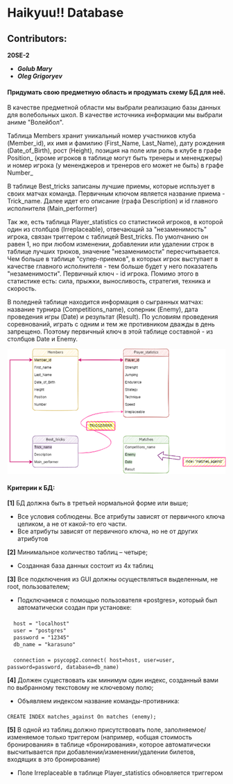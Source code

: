 # Haikyuu!! Database

## Contributors:
**20SE-2**
* ***Golub Mary*** 
* ***Oleg Grigoryev***

#### Придумать свою предметную область и продумать схему БД для неё.
	
В качестве предметной области мы выбрали реализацию базы данных для волебольных школ. В качестве источника информации мы выбрали аниме "Волейбол".

Таблица Мembers хранит уникальный номер участников клуба (Member_id), их имя и фамилию (First_Name, Last_Name), дату рождения (Date_of_Birth), рост (Height), позиция на поле или роль в клубе в графе Position_ (кроме игроков в таблице могут быть тренеры и мененджеры) и номер игрока (у мененджеров и тренеров его может не быть) в графе Number_

В таблице Best_tricks записаны лучшие приемы, которые испльзует в своих матчах команда. Первичным ключом является название приема - Trick_name. Далее идет его описание (графа Description) и id главного исполнителя (Main_performer)

Так же, есть таблица Player_statistics со статистикой игроков, в которой один из столбцов (Irreplaceable), отвечающий за "незаменимость" игрока, связан триггером с таблицей Best_tricks. По умолчанию он равен 1, но при любом изменении, добавлении или удалении строк в таблице лучших трюков, значение "незаменимости" пересчитывается. Чем больше в таблице "супер-приемов", в которых игрок выступает в качестве главного исполнителя - тем больше будет у него показатель "незаменимости". Первичный ключ - id игрока.
Помимо этого в статистике есть: сила, прыжки, выносливость, стратегия, техника и скорость.

В поледней таблице находится информация о сыгранных матчах: название турнира (Competitions_name), соперник (Enemy), дата проведения игры (Date) и результат (Result).
По условиям проведения соревнований, играть с одним и тем же противником дважды в день запрещено. Поэтому первичный ключ в этой таблице составной - из столбцов Date и Enemy.


![alt text](Схема.png)​

#### Критерии к БД:
**[1]** БД должна быть в третьей нормальной форме или выше;

* Все условия соблюдены. Все атрибуты зависят от первичного ключа целиком, а не от какой-то его части. 
* Все атрибуты зависят от первичного ключа, но не от других атрибутов
 
**[2]** Минимальное количество таблиц – четыре;

* Созданная база данных состоит из 4х таблиц 

**[3]** Все подключения из GUI должны осуществляться выделенным, не root, пользователем;

* Подключаемся с помощью пользователя «postgres», который был автоматически создан при установке:
####
      host = "localhost"
      user = "postgres"
      password = "12345"
      db_name = "karasuno"
      
####
      connection = psycopg2.connect( host=host, user=user, password=password, database=db_name)

**[4]** Должен существовать как минимум один индекс, 
    созданный вами по выбранному текстовому не ключевому полю;

* Объявляем индексом название команды-противника:
####
	CREATE INDEX matches_against On matches (enemy);

**[5]** В одной из таблиц должно присутствовать поле, заполняемое/изменяемое только триггером 
(например, «общая стоимость бронирования» в таблице «бронирования», которое автоматически 
высчитывается при добавлении/изменении/удалении билетов, входящих в это бронирование)

* Поле Irreplaceable в таблице Player_statistics обновляется триггером
